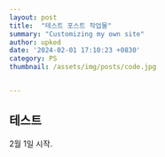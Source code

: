 ```yaml
---
layout: post
title:  "테스트 포스트 작업물"
summary: "Customizing my own site"
author: upked
date: '2024-02-01 17:10:23 +0830'
category: PS
thumbnail: /assets/img/posts/code.jpg


---
```


## 테스트

2월 1일 시작.